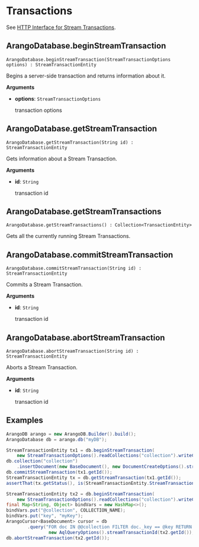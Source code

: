 # Transactions

See [HTTP Interface for Stream Transactions](https://www.arangodb.com/docs/devel/http/transaction-stream-transaction.html).


## ArangoDatabase.beginStreamTransaction

`ArangoDatabase.beginStreamTransaction(StreamTransactionOptions options) : StreamTransactionEntity`

Begins a server-side transaction and returns information about it.

**Arguments**

- **options**: `StreamTransactionOptions`

  transaction options


## ArangoDatabase.getStreamTransaction

`ArangoDatabase.getStreamTransaction(String id) : StreamTransactionEntity`

Gets information about a Stream Transaction.

**Arguments**

- **id**: `String`

  transaction id


## ArangoDatabase.getStreamTransactions

`ArangoDatabase.getStreamTransactions() : Collection<TransactionEntity>`

Gets all the currently running Stream Transactions.


## ArangoDatabase.commitStreamTransaction

`ArangoDatabase.commitStreamTransaction(String id) : StreamTransactionEntity`

Commits a Stream Transaction.

**Arguments**

- **id**: `String`

  transaction id


## ArangoDatabase.abortStreamTransaction

`ArangoDatabase.abortStreamTransaction(String id) : StreamTransactionEntity`

Aborts a Stream Transaction.

**Arguments**

- **id**: `String`

  transaction id


## Examples

```Java
ArangoDB arango = new ArangoDB.Builder().build();
ArangoDatabase db = arango.db("myDB");

StreamTransactionEntity tx1 = db.beginStreamTransaction(
    new StreamTransactionOptions().readCollections("collection").writeCollections("collection"));
db.collection("collection")
    .insertDocument(new BaseDocument(), new DocumentCreateOptions().streamTransactionId(tx1.getId()));
db.commitStreamTransaction(tx1.getId());
StreamTransactionEntity tx = db.getStreamTransaction(tx1.getId());
assertThat(tx.getStatus(), is(StreamTransactionEntity.StreamTransactionStatus.committed));

StreamTransactionEntity tx2 = db.beginStreamTransaction(
    new StreamTransactionOptions().readCollections("collection").writeCollections("collection"));
final Map<String, Object> bindVars = new HashMap<>();
bindVars.put("@collection", COLLECTION_NAME);
bindVars.put("key", "myKey");
ArangoCursor<BaseDocument> cursor = db
        .query("FOR doc IN @@collection FILTER doc._key == @key RETURN doc", bindVars,
                new AqlQueryOptions().streamTransactionId(tx2.getId()), BaseDocument.class);
db.abortStreamTransaction(tx2.getId());
```
